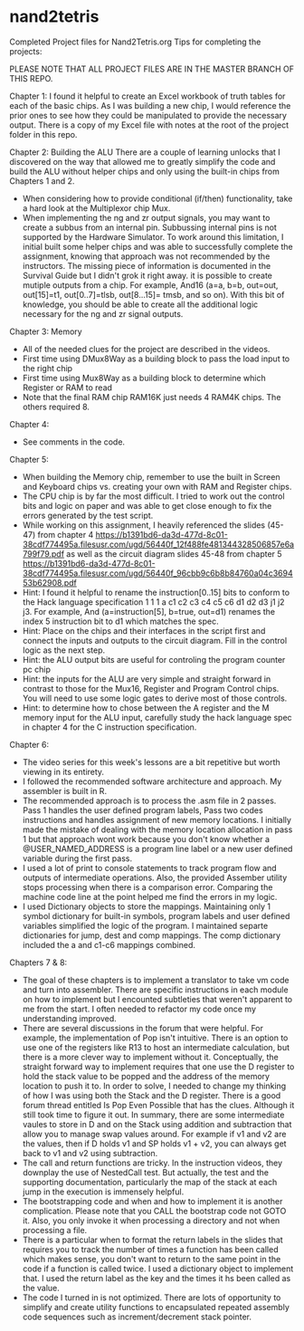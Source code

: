 # nand2tetris
Completed Project files for Nand2Tetris.org 
Tips for completing the projects:

PLEASE NOTE THAT ALL PROJECT FILES ARE IN THE MASTER BRANCH OF THIS REPO.

Chapter 1: I found it helpful to create an Excel workbook of truth tables for each of the basic chips.  As I was building a new chip, I would reference the prior ones to see how they could be manipulated to provide the necessary output.  There is a copy of my Excel file with notes at the root of the project folder in this repo.

Chapter 2: Building the ALU
There are a couple of learning unlocks that I discovered on the way that allowed me to greatly simplify the code and build the ALU without helper chips and only using the built-in chips from Chapters 1 and 2.
* When considering how to provide conditional (if/then) functionality, take a hard look at the Multiplexor chip Mux.  
* When implementing the ng and zr output signals, you may want to create a subbus from an internal pin.  Subbussing internal pins is not supported by the Hardware Simulator.  To work around this limitation, I initial built some helper chips and was able to successfully complete the assignment, knowing that approach was not recommended by the instructors.  The missing piece of information is documented in the Survival Guide but I didn't grok it right away.  it is possible to create mutiple outputs from a chip.  For example, And16 (a=a, b=b, out=out, out[15]=t1, out[0..7]=tlsb, out[8...15]= tmsb, and so on).  With this bit of knowledge, you should be able to create all the additional logic necessary for the ng and zr signal outputs.

Chapter 3: Memory
* All of the needed clues for the project are described in the videos.
* First time using DMux8Way as a building block to pass the load input to the right chip
* First time using Mux8Way as a building block to determine which Register or RAM to read
* Note that the final RAM chip RAM16K just needs 4 RAM4K chips.  The others required 8.

Chapter 4:
* See comments in the code.

Chapter 5:
* When building the Memory chip, remember to use the built in Screen and Keyboard chips vs. creating your own with RAM and Register chips.
* The CPU chip is by far the most difficult.  I tried to work out the control bits and logic on paper and was able to get close enough to fix the errors generated by the test script.
* While working on this assignment, I heavily referenced the slides (45-47) from chapter 4 https://b1391bd6-da3d-477d-8c01-38cdf774495a.filesusr.com/ugd/56440f_12f488fe481344328506857e6a799f79.pdf as well as the circuit diagram slides 45-48 from chapter 5 https://b1391bd6-da3d-477d-8c01-38cdf774495a.filesusr.com/ugd/56440f_96cbb9c6b8b84760a04c369453b62908.pdf
* Hint: I found it helpful to rename the instruction[0..15] bits to conform to the Hack language specification 1 1 1 a c1 c2 c3 c4 c5 c6 d1 d2 d3 j1 j2 j3.  For example, And (a=instruction[5], b=true, out=d1) renames the index 5 instruction bit to d1 which matches the spec.
* Hint: Place on the chips and their interfaces in the script first and connect the inputs and outputs to the circuit diagram. Fill in the control logic as the next step.
* Hint: the ALU output bits are useful for controling the program counter pc chip
* Hint: the inputs for the ALU are very simple and straight forward in contrast to those for the Mux16, Register and Program Control chips. You will need to use some logic gates to derive most of those controls.
* Hint: to determine how to chose between the A register and the M memory input for the ALU input, carefully study the hack language spec in chapter 4 for the C instruction specification.

Chapter 6:
* The video series for this week's lessons are a bit repetitive but worth viewing in its entirety.
* I followed the recommended software architecture and approach.  My assembler is built in R.
* The recommended approach is to process the .asm file in 2 passes.  Pass 1 handles the user defined program labels, Pass two codes instructions and handles assignment of new memory locations.   I initially made the mistake of dealing with the memory location allocation in pass 1 but that approach wont work because you don't know whether a @USER_NAMED_ADDRESS is a program line label or a new user defined variable during the first pass.
* I used a lot of print to console statements to track program flow and outputs of intermediate operations.  Also, the provided Assember utility stops processing when there is a comparison error.  Comparing the machine code line at the point helped me find the errors in my logic.
* I used Dictionary objects to store the mappings.  Maintaining only 1 symbol dictionary for built-in symbols, program labels and user defined variables simplified the logic of the program.  I maintained separte dictionaries for jump, dest and comp mappings.  The comp dictionary included the a and c1-c6 mappings combined.

Chapters 7 & 8:
* The goal of these chapters is to implement a translator to take vm code and turn into assembler.  There are specific instructions in each module on how to implement but I encounted subtleties that weren't apparent to me from the start.  I often needed to refactor my code once my understanding improved.
* There are several discussions in the forum that were helpful.  For example, the implementation of Pop isn't intuitive.  There is an option to use one of the registers like R13 to host an intermediate calculation, but there is a more clever way to implement without it.  Conceptually, the straight forward way to implement requires that one use the D register to hold the stack value to be popped and the address of the memory location to push it to.  In order to solve, I needed to change my thinking of how I was using both the Stack and the D register.  There is a good forum thread entitled Is Pop Even Possible that has the clues.  Although it still took time to figure it out.  In summary, there are some intermediate vaules to store in D and on the Stack using addition and subtraction that allow you to manage swap values around.  For example if v1 and v2 are the values, then if D holds v1 and SP holds v1 + v2, you can always get back to v1 and v2 using subtraction.  
* The call and return functions are tricky.  In the instruction videos, they downplay the use of NestedCall test.  But actually, the test and the supporting documentation, particularly the map of the stack at each jump in the execution is immensely helpful. 
* The bootstrapping code and when and how to implement it is another complication.  Please note that you CALL the bootstrap code not GOTO it.  Also, you only invoke it when processing a directory and not when processing a file.  
* There is a particular when to format the return labels in the slides that requires you to track the number of times a function has been called which makes sense, you don't want to return to the same point in the code if a function is called twice. I used a dictionary object to implement that.  I used the return label as the key and the times it hs been called as the value.
* The code I turned in is not optimized. There are lots of opportunity to simplify and create utility functions to encapsulated repeated assembly code sequences such as increment/decrement stack pointer.
